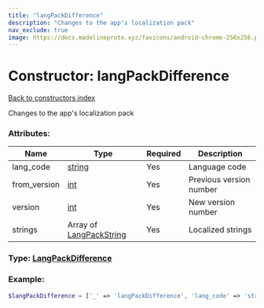```yaml
---
title: "langPackDifference"
description: "Changes to the app's localization pack"
nav_exclude: true
image: https://docs.madelineproto.xyz/favicons/android-chrome-256x256.png
---
```

# Constructor: langPackDifference  
[Back to constructors index](/API_docs/constructors/index.md)



Changes to the app's localization pack

### Attributes:

| Name     |    Type       | Required | Description |
|----------|---------------|----------|-------------|
|lang\_code|[string](/API_docs/types/string.md) | Yes|Language code|
|from\_version|[int](/API_docs/types/int.md) | Yes|Previous version number|
|version|[int](/API_docs/types/int.md) | Yes|New version number|
|strings|Array of [LangPackString](/API_docs/types/LangPackString.md) | Yes|Localized strings|



### Type: [LangPackDifference](/API_docs/types/LangPackDifference.md)


### Example:

```php
$langPackDifference = ['_' => 'langPackDifference', 'lang_code' => 'string', 'from_version' => int, 'version' => int, 'strings' => [LangPackString, LangPackString]];
```  
